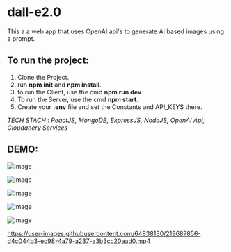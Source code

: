# dall-e2.0
This a a web app that uses OpenAI api's to generate AI based images using a prompt.

## To run the project:

1. Clone the Project.
2. run **npm init** and **npm install**.
3. to run the Client, use the cmd **npm run dev**.
4. To run the Server, use the cmd **npm start**.
5. Create your **.env** file and set the Constants and API_KEYS there.

_TECH STACH_ : _ReactJS, MongoDB, ExpressJS, NodeJS, OpenAI Api, Cloudanery Services_

## DEMO:

![image](https://user-images.githubusercontent.com/64838130/219685913-0777b86f-229e-4971-8231-d3ad6f1df2db.png)

![image](https://user-images.githubusercontent.com/64838130/219686177-3aaedfe8-e580-4b13-89d3-b0b8093d24e0.png)

![image](https://user-images.githubusercontent.com/64838130/219686228-c2a1c930-67d6-416a-96b6-9435cf93b6a3.png)

![image](https://user-images.githubusercontent.com/64838130/219686610-a9032c22-cb5d-45ec-ac96-8b52f850e443.png)

![image](https://user-images.githubusercontent.com/64838130/219686864-ef1c7609-4445-4427-b11f-61772a924011.png)



https://user-images.githubusercontent.com/64838130/219687856-d4c044b3-ec98-4a79-a237-a3b3cc20aad0.mp4

